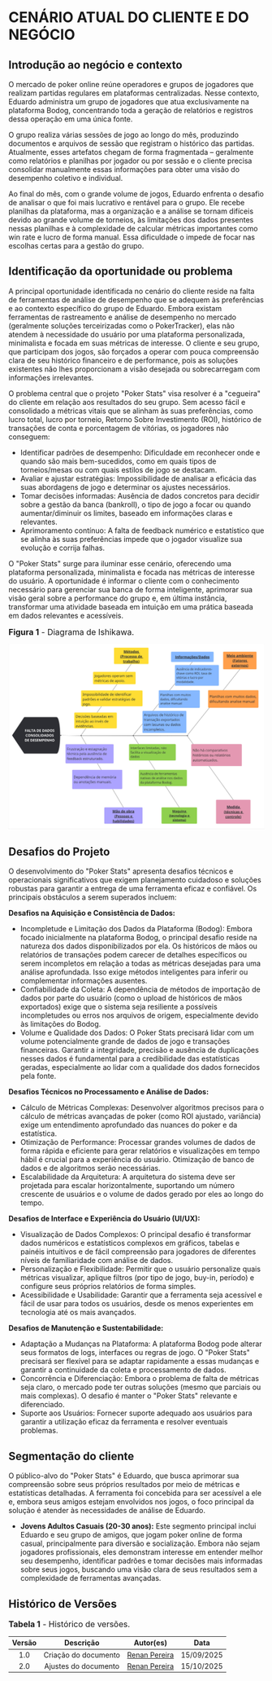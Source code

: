 # CENÁRIO ATUAL DO CLIENTE E DO NEGÓCIO

## Introdução ao negócio e contexto

O mercado de poker online reúne operadores e grupos de jogadores que realizam partidas regulares em plataformas centralizadas. Nesse contexto, Eduardo administra um grupo de jogadores que atua exclusivamente na plataforma Bodog, concentrando toda a geração de relatórios e registros dessa operação em uma única fonte.

O grupo realiza várias sessões de jogo ao longo do mês, produzindo documentos e arquivos de sessão que registram o histórico das partidas. Atualmente, esses artefatos chegam de forma fragmentada – geralmente como relatórios e planilhas por jogador ou por sessão e o cliente precisa consolidar manualmente essas informações para obter uma visão do desempenho coletivo e individual.

Ao final do mês, com o grande volume de jogos, Eduardo enfrenta o desafio de analisar o que foi mais lucrativo e rentável para o grupo. Ele recebe planilhas da plataforma, mas a organização e a análise se tornam difíceis devido ao grande volume de torneios, às limitações dos dados presentes nessas planilhas e à complexidade de calcular métricas importantes como win rate e lucro de forma manual. Essa dificuldade o impede de focar nas escolhas certas para a gestão do grupo.

## Identificação da oportunidade ou problema

A principal oportunidade identificada no cenário do cliente reside na falta de ferramentas de análise de desempenho que se adequem às preferências e ao contexto específico do grupo de Eduardo. Embora existam ferramentas de rastreamento e análise de desempenho no mercado (geralmente soluções terceirizadas como o PokerTracker), elas não atendem à necessidade do usuário por uma plataforma personalizada, minimalista e focada em suas métricas de interesse. O cliente e seu grupo, que participam dos jogos, são forçados a operar com pouca compreensão clara de seu histórico financeiro e de performance, pois as soluções existentes não lhes proporcionam a visão desejada ou sobrecarregam com informações irrelevantes.

O problema central que o projeto "Poker Stats" visa resolver é a "cegueira" do cliente em relação aos resultados do seu grupo. Sem acesso fácil e consolidado a métricas vitais que se alinham às suas preferências, como lucro total, lucro por torneio, Retorno Sobre Investimento (ROI), histórico de transações de conta e porcentagem de vitórias, os jogadores não conseguem:

* Identificar padrões de desempenho: Dificuldade em reconhecer onde e quando são mais bem-sucedidos, como em quais tipos de torneios/mesas ou com quais estilos de jogo se destacam.  
* Avaliar e ajustar estratégias: Impossibilidade de analisar a eficácia das suas abordagens de jogo e determinar os ajustes necessários.  
* Tomar decisões informadas: Ausência de dados concretos para decidir sobre a gestão da banca (bankroll), o tipo de jogo a focar ou quando aumentar/diminuir os limites, baseado em informações claras e relevantes.  
* Aprimoramento contínuo: A falta de feedback numérico e estatístico que se alinha às suas preferências impede que o jogador visualize sua evolução e corrija falhas.

O "Poker Stats" surge para iluminar esse cenário, oferecendo uma plataforma personalizada, minimalista e focada nas métricas de interesse do usuário. A oportunidade é informar o cliente com o conhecimento necessário para gerenciar sua banca de forma inteligente, aprimorar sua visão geral sobre a performance do grupo e, em última instância, transformar uma atividade baseada em intuição em uma prática baseada em dados relevantes e acessíveis.

<font size="3"><p style="text-align: left">**Figura 1** - Diagrama de Ishikawa.</p></font>

![alt text](../imagens/DiagramaIshikawa.jpg)

## Desafios do Projeto

O desenvolvimento do "Poker Stats" apresenta desafios técnicos e operacionais significativos que exigem planejamento cuidadoso e soluções robustas para garantir a entrega de uma ferramenta eficaz e confiável. Os principais obstáculos a serem superados incluem:

**Desafios na Aquisição e Consistência de Dados:**  

  * Incompletude e Limitação dos Dados da Plataforma (Bodog): Embora focado inicialmente na plataforma Bodog, o principal desafio reside na natureza dos dados disponibilizados por ela. Os históricos de mãos ou relatórios de transações podem carecer de detalhes específicos ou serem incompletos em relação a todas as métricas desejadas para uma análise aprofundada. Isso exige métodos inteligentes para inferir ou complementar informações ausentes.  
  * Confiabilidade da Coleta: A dependência de métodos de importação de dados por parte do usuário (como o upload de históricos de mãos exportados) exige que o sistema seja resiliente a possíveis incompletudes ou erros nos arquivos de origem, especialmente devido às limitações do Bodog.  
  * Volume e Qualidade dos Dados: O Poker Stats precisará lidar com um volume potencialmente grande de dados de jogo e transações financeiras. Garantir a integridade, precisão e ausência de duplicações nesses dados é fundamental para a credibilidade das estatísticas geradas, especialmente ao lidar com a qualidade dos dados fornecidos pela fonte.  

**Desafios Técnicos no Processamento e Análise de Dados:**  

  * Cálculo de Métricas Complexas: Desenvolver algoritmos precisos para o cálculo de métricas avançadas de poker (como ROI ajustado, variância) exige um entendimento aprofundado das nuances do poker e da estatística.  
  * Otimização de Performance: Processar grandes volumes de dados de forma rápida e eficiente para gerar relatórios e visualizações em tempo hábil é crucial para a experiência do usuário. Otimização de banco de dados e de algoritmos serão necessárias.  
  * Escalabilidade da Arquitetura: A arquitetura do sistema deve ser projetada para escalar horizontalmente, suportando um número crescente de usuários e o volume de dados gerado por eles ao longo do tempo.  

**Desafios de Interface e Experiência do Usuário (UI/UX):**  

  * Visualização de Dados Complexos: O principal desafio é transformar dados numéricos e estatísticos complexos em gráficos, tabelas e painéis intuitivos e de fácil compreensão para jogadores de diferentes níveis de familiaridade com análise de dados.  
  * Personalização e Flexibilidade: Permitir que o usuário personalize quais métricas visualizar, aplique filtros (por tipo de jogo, buy-in, período) e configure seus próprios relatórios de forma simples.  
  * Acessibilidade e Usabilidade: Garantir que a ferramenta seja acessível e fácil de usar para todos os usuários, desde os menos experientes em tecnologia até os mais avançados.  

**Desafios de Manutenção e Sustentabilidade:**  

  * Adaptação a Mudanças na Plataforma: A plataforma Bodog pode alterar seus formatos de logs, interfaces ou regras de jogo. O "Poker Stats" precisará ser flexível para se adaptar rapidamente a essas mudanças e garantir a continuidade da coleta e processamento de dados.  
  * Concorrência e Diferenciação: Embora o problema de falta de métricas seja claro, o mercado pode ter outras soluções (mesmo que parciais ou mais complexas). O desafio é manter o "Poker Stats" relevante e diferenciado.  
  * Suporte aos Usuários: Fornecer suporte adequado aos usuários para garantir a utilização eficaz da ferramenta e resolver eventuais problemas.

## **Segmentação do cliente**

O público-alvo do "Poker Stats" é Eduardo, que busca aprimorar sua compreensão sobre seus próprios resultados por meio de métricas e estatísticas detalhadas. A ferramenta foi concebida para ser acessível a ele e, embora seus amigos estejam envolvidos nos jogos, o foco principal da solução é atender às necessidades de análise de Eduardo.

* **Jovens Adultos Casuais (20-30 anos):** Este segmento principal inclui Eduardo e seu grupo de amigos, que jogam poker online de forma casual, principalmente para diversão e socialização. Embora não sejam jogadores profissionais, eles demonstram interesse em entender melhor seu desempenho, identificar padrões e tomar decisões mais informadas sobre seus jogos, buscando uma visão clara de seus resultados sem a complexidade de ferramentas avançadas.

## Histórico de Versões

<font size="3"><p style="text-align: left">**Tabela 1** - Histórico de versões.</p></font>

| Versão |        Descrição         |                      Autor(es)                      |    Data    |
| :----: | :----------------------: | :-------------------------------------------------: | :--------:  
|  1.0   | Criação do documento | [Renan Pereira](https://github.com/renanpr7)     | 15/09/2025 | 
|  2.0   | Ajustes do documento | [Renan Pereira](https://github.com/renanpr7)     | 15/10/2025 | 